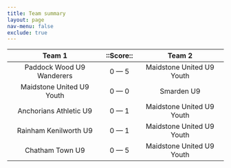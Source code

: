 ```yaml
---
title: Team summary
layout: page
nav-menu: false
exclude: true
---
```




|          Team 1           |  ::Score::  |          Team 2           |
|:-------------------------:|:-----------:|:-------------------------:|
| Paddock Wood U9 Wanderers | 0 &mdash; 5 | Maidstone United U9 Youth |
| Maidstone United U9 Youth | 0 &mdash; 0 |        Smarden U9         |
|  Anchorians Athletic U9   | 0 &mdash; 1 | Maidstone United U9 Youth |
|   Rainham Kenilworth U9   | 0 &mdash; 1 | Maidstone United U9 Youth |
|      Chatham Town U9      | 0 &mdash; 5 | Maidstone United U9 Youth |

 <br /><br /><br />